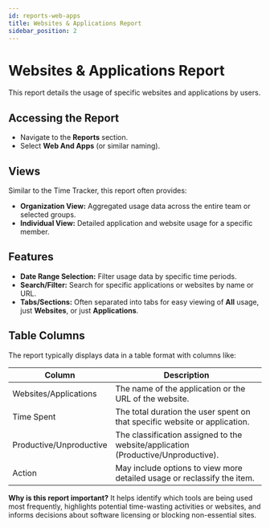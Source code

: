 ```yaml
---
id: reports-web-apps
title: Websites & Applications Report
sidebar_position: 2
---
```


# Websites & Applications Report

This report details the usage of specific websites and applications by users.

## Accessing the Report

*   Navigate to the **Reports** section.
*   Select **Web And Apps** (or similar naming).

## Views

Similar to the Time Tracker, this report often provides:

*   **Organization View:** Aggregated usage data across the entire team or selected groups.
*   **Individual View:** Detailed application and website usage for a specific member.

## Features

*   **Date Range Selection:** Filter usage data by specific time periods.
*   **Search/Filter:** Search for specific applications or websites by name or URL.
*   **Tabs/Sections:** Often separated into tabs for easy viewing of **All** usage, just **Websites**, or just **Applications**.

## Table Columns

The report typically displays data in a table format with columns like:

| Column                | Description                                                               |
|-----------------------|---------------------------------------------------------------------------|
| Websites/Applications | The name of the application or the URL of the website.                    |
| Time Spent            | The total duration the user spent on that specific website or application.|
| Productive/Unproductive | The classification assigned to the website/application (Productive/Unproductive).|
| Action                | May include options to view more detailed usage or reclassify the item.   |

**Why is this report important?**
It helps identify which tools are being used most frequently, highlights potential time-wasting activities or websites, and informs decisions about software licensing or blocking non-essential sites. 